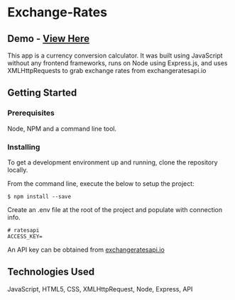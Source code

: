 # Exchange-Rates 
## Demo - [View Here](https://currencyconversioncalc.herokuapp.com/)

This app is a currency conversion calculator. It was built using JavaScript without any frontend frameworks, runs on Node using Express.js, and uses XMLHttpRequests to grab exchange rates from exchangeratesapi.io

## Getting Started
 
### Prerequisites

Node, NPM and a command line tool.

### Installing

To get a development environment up and running, clone the repository locally.

From the command line, execute the below to setup the project:

```
$ npm install --save
```

Create an .env file at the root of the project and populate with connection info.

```
# ratesapi
ACCESS_KEY=
```
An API key can be obtained from [exchangeratesapi.io](http://exchangeratesapi.io)

## Technologies Used

JavaScript, HTML5, CSS, XMLHttpRequest, Node, Express, API
